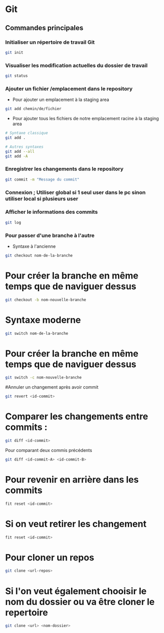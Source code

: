 # Git 

## Commandes principales 

### Initialiser un répertoire de travail Git 

```bash
git init
```

### Visualiser les modification actuelles du dossier de travail

```bash
git status
```
### Ajouter un fichier /emplacement dans le repository

* Pour ajouter un emplacement à la staging area 
```bash
git add chemin/de/fichier
```

* Pour ajouter tous les fichiers de notre emplacement racine à la staging area
```bash
# Syntaxe classique
git add .

# Autres syntaxes 
git add --all
git add -A
```

### Enregistrer les changements dans le repository

```bash
git commit -m "Message du commit"
```

### Connexion ; Utiliser global si 1 seul user dans le pc sinon utiliser local si plusieurs user 

### Afficher le informations des commits

```bash
git log
```

### Pour passer d'une branche à l'autre 

* Syntaxe à l'ancienne
```bash
git checkout nom-de-la-branche
```
# Pour créer la branche en même temps que de naviguer dessus
```bash
git checkout -b nom-nouvelle-branche
```
# Syntaxe moderne
```bash
git switch nom-de-la-branche
```
# Pour créer la branche en même temps que de naviguer dessus
```bash
git switch -c nom-nouvelle-branche
```
#Annuler un changement après avoir commit 
```bash
git revert <id-commit>
```
# Comparer les changements entre commits : 
```bash
git diff <id-commit>
```
Pour comparant deux commis précédents
```bash
git diff <id-commit-A> <id-commit-B>
```

# Pour revenir en arrière dans les commits 

```bash
fit reset <id-commit>
```

# Si on veut retirer les changement 

```bash
fit reset <id-commit>
```

# Pour cloner un repos
```bash
git clone <url-repos>
```

# Si l'on veut également chooisir le nom du dossier ou va être cloner le repertoire
```bash
git clone <url> <nom-dossier>
```